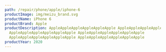 ```yaml
---
path: /repair/phone/apple/iphone-6
productImage: img/meizu_brand.svg
productName: iPhone 6
productBrand: Apple
productDescription: AppleAppleAppleAppleAppleApple AppleAppleAppleAppleAppleAppl
  AppleAppleAppleAppleAppleApple AppleAppleAppleAppleAppleApple
  AppleAppleAppleAppleAppleApple AppleAppleAppleAppleAppleApple
productYear: 2020
---
```

